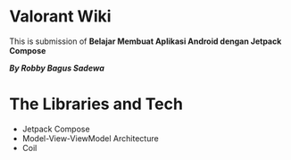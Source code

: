 # Valorant Wiki
This is submission of **Belajar Membuat Aplikasi Android dengan Jetpack Compose**

_**By Robby Bagus Sadewa**_

# The Libraries and Tech
- Jetpack Compose
- Model-View-ViewModel Architecture
- Coil
